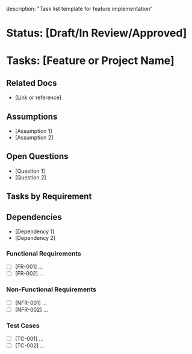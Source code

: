 description: "Task list template for feature implementation"

# Status: [Draft/In Review/Approved]

# Tasks: [Feature or Project Name]

## Related Docs
- [Link or reference]

## Assumptions
- [Assumption 1]
- [Assumption 2]

## Open Questions
- [Question 1]
- [Question 2]

## Tasks by Requirement
## Dependencies
- [Dependency 1]
- [Dependency 2]

### Functional Requirements
- [ ] [FR-001] ...
- [ ] [FR-002] ...

### Non-Functional Requirements
- [ ] [NFR-001] ...
- [ ] [NFR-002] ...

### Test Cases
- [ ] [TC-001] ...
- [ ] [TC-002] ...
